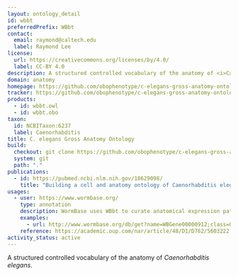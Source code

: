 ```yaml
---
layout: ontology_detail
id: wbbt
preferredPrefix: WBbt
contact:
  email: raymond@caltech.edu
  label: Raymond Lee
license:
  url: https://creativecommons.org/licenses/by/4.0/
  label: CC-BY 4.0
description: A structured controlled vocabulary of the anatomy of <i>Caenorhabditis elegans</i>.
domain: anatomy
homepage: https://github.com/obophenotype/c-elegans-gross-anatomy-ontology
tracker: https://github.com/obophenotype/c-elegans-gross-anatomy-ontology/issues
products:
  - id: wbbt.owl
  - id: wbbt.obo
taxon:
  id: NCBITaxon:6237
  label: Caenorhabditis
title: C. elegans Gross Anatomy Ontology
build:
  checkout: git clone https://github.com/obophenotype/c-elegans-gross-anatomy-ontology.git
  system: git
  path: "."
publications:
  - id: https://pubmed.ncbi.nlm.nih.gov/18629098/
    title: "Building a cell and anatomy ontology of Caenorhabditis elegans"
usages:
  - user: https://www.wormbase.org/
    type: annotation
    description: WormBase uses WBbt to curate anatomical expression patterns and anatomy function annotations, and to allow search and indexing on the WormBase site
    examples:
      - url: http://www.wormbase.org/db/get?name=WBGene00000912;class=Gene;widget=expression
    reference: https://academic.oup.com/nar/article/48/D1/D762/5603222
activity_status: active
---
```


A structured controlled vocabulary of the anatomy of <i>Caenorhabditis elegans</i>.
